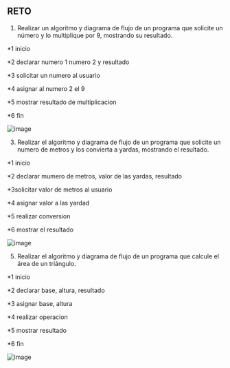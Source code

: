 ## RETO
1. Realizar un algoritmo y diagrama de flujo de un programa que solicite un número y lo multiplique por 9, mostrando su resultado.

*1 inicio

*2 declarar numero 1 numero 2 y resultado

*3 solicitar un numero al usuario

*4 asignar al numero 2 el 9

*5 mostrar resultado de multiplicacion

*6 fin

![image](https://user-images.githubusercontent.com/101203615/158642193-bb3a65a2-9fe7-4ca3-b144-bb3a20e02a79.png)


3. Realizar el algoritmo y diagrama de flujo de un programa que solicite un numero de metros y los convierta a yardas, mostrando el resultado.

*1 inicio 

*2 declarar mumero de metros, valor de las yardas, resultado

*3solicitar valor de metros al usuario

*4 asignar valor a las yardad

*5 realizar conversion

*6 mostrar el resultado

![image](https://user-images.githubusercontent.com/101203615/158644510-446fa9db-1cf2-4dcd-a9f9-a08d0a3e56a5.png)


5. Realizar el algoritmo y diagrama de flujo de un programa que calcule el área de un triángulo.

*1 inicio

*2 declarar base, altura, resultado

*3 asignar base, altura

*4 realizar operacion

*5 mostrar resultado

*6 fin

![image](https://user-images.githubusercontent.com/101203615/158645869-2ce72987-be49-4571-95ee-bbb6a06ac903.png)
